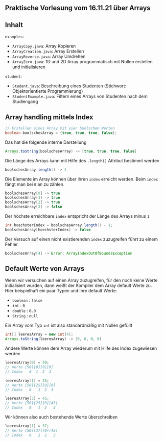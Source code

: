 ## Praktische Vorlesung vom 16.11.21 über Arrays

## Inhalt

`examples`:
- `ArrayCopy.java`: Array Kopieren
- `ArrayCreation.java`: Array Erstellen
- `ArrayReverse.java`: Array Umdrehen
- `ArrayZero.java`: 1D und 2D Array programmatisch mit Nullen erstellen und initialisieren

`student`:
- `Student.java`: Beschreibung eines Studenten (Stichwort: Objektorientierte Programmierung)
- `StudentExample.java`: Filtern eines Arrays von Studenten nach dem Studiengang

## Array handling mittels Index

```java
// Erstellen eines Array mit vier boolschen Werten
boolean boolschesArray = {true, true, true, false};
```

Das hat die folgende interne Darstellung
```java
Arrays.toString(boolschesArray) -> [true, true, true, false]
```

Die Länge des Arrays kann mit Hilfe des `.length()` Attribut bestimmt werden
```java
boolschesArray.length() -> 4
```

Die Elemente im Array können über ihren `index` erreicht werden. Beim `index` fängt man bei `0` an zu zählen.
```java
boolschesArray[0] -> true
boolschesArray[1] -> true
boolschesArray[2] -> true
boolschesArray[3] -> false
```

Der höchste erreichbare `index` entspricht der Länge des Arrays minus `1`
```java
int hoechsterIndex = boolschesArray.length() - 1;
boolschesArray[hoechsterIndex] -> false
```

Der Versuch auf einen nicht existierenden `index` zuzugreifen führt zu einem Fehler
```java
boolschesArray[4] -> Error: ArrayIndexOutOfBoundsException
```

## Default Werte von Arrays

Wenn wir versuchen auf einen Array zuzugreifen, für den noch keine Werte initialisiert wurden, dann weißt der Kompiler dem Array default Werte zu. Hier beispielhaft ein paar Typen und ihre default Werte:

- `boolean` : `false`
- `int`     : `0`
- `double`  : `0.0`
- `String`  : `null`

Ein Array vom Typ `int` ist also standardmäßig mit Nullen gefüllt

```java
int[] leeresArray = new int[4];
Arrays.toString(leeresArray) -> [0, 0, 0, 0]
```

Andere Werte können dem Array wiederum mit Hilfe des Index zugewiesen werden

```java
leeresArray[0] = 50;
// Werte [50][0][0][0]
// Index   0  1  2  3

leeresArray[1] = 25;
// Werte [50][25][0][0]
// Index   0   1  2  3

leeresArray[3] = 45;
// Werte [50][25][0][45]
// Index   0   1  2   3
```

Wir können also auch bestehende Werte überschreiben
```java
leeresArray[1] = 37;
// Werte [50][37][0][45]
// Index   0   1  2   3
```